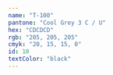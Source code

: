 ```yaml
---
name: "T-100"
pantone: "Cool Grey 3 C / U"
hex: "CDCDCD"
rgb: "205, 205, 205"
cmyk: "20, 15, 15, 0"
id: 10
textColor: "black"
---
```

